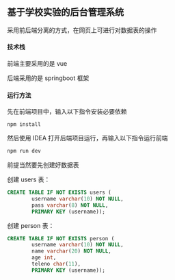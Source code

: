 ## 基于学校实验的后台管理系统

采用前后端分离的方式，在网页上可进行对数据表的操作

#### 技术栈

前端主要采用的是 vue

后端采用的是 springboot 框架

#### 运行方法

先在前端项目中，输入以下指令安装必要依赖
```
npm install
```

然后使用 IDEA 打开后端项目运行，再输入以下指令运行前端
```sh
npm run dev
```
前提当然要先创建好数据表

创建 users 表：
```sql
CREATE TABLE IF NOT EXISTS users (
        username varchar(10) NOT NULL,
        pass varchar(8) NOT NULL,
        PRIMARY KEY (username));
```

创建 person 表：
```sql
CREATE TABLE IF NOT EXISTS person (
        username varchar(10) NOT NULL,
        name varchar(20) NOT NULL,
        age int,
        teleno char(11),
        PRIMARY KEY (username));
```